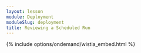 ```yaml
---
layout: lesson
module: Deployment
moduleSlug: deployment
title: Reviewing a Scheduled Run
---
```


{% include options/ondemand/wistia_embed.html %}
